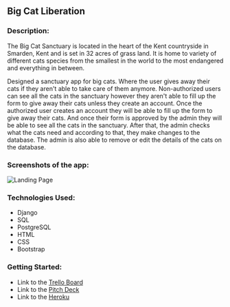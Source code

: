 ## Big Cat Liberation
### Description: 

The Big Cat Sanctuary is located in the heart of the Kent countryside in Smarden, Kent and is set in 32 acres of grass land. It is home to variety of different cats species from the smallest in the world to the most endangered and everything in between.

Designed a sanctuary app for big cats. Where the user gives away their cats if they aren't able to take care of them anymore. Non-authorized users can see all the cats in the sanctuary however they aren't able to fill up the form to give away their cats unless they create an account. Once the authorized user creates an account they will be able to fill up the form to give away their cats. And once their form is approved by the admin they will be able to see all the cats in the sanctuary. After that, the admin checks what the cats need and according to that, they make changes to the database. The admin is also able to remove or edit the details of the cats on the database.

### Screenshots of the app: 

<img src="main_app/static/images/Screenshot1.png" alt="Landing Page">




### Technologies Used: 

* Django
* SQL
* PostgreSQL
* HTML
* CSS
* Bootstrap

### Getting Started: 
* Link to the [Trello Board](https://trello.com/b/SFAIHgpR/planning)
* Link to the [Pitch Deck](https://docs.google.com/presentation/d/1Lxul0tmPEzeC0ydBnFt54hAZ-nQEo6-a13E3LvrZzTk/edit#slide=id.ge827bfc624_3_0)
* Link to the [Heroku](https://the-big-cat-liberation.herokuapp.com)

